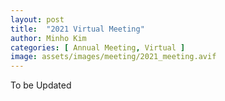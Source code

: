 ```yaml
---
layout: post
title:  "2021 Virtual Meeting"
author: Minho Kim
categories: [ Annual Meeting, Virtual ]
image: assets/images/meeting/2021_meeting.avif
---
```


To be Updated